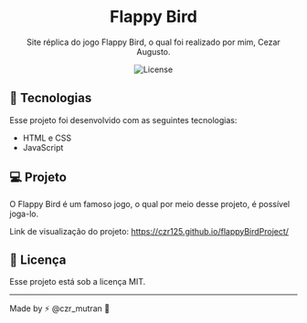 <h1 align="center"> Flappy Bird </h1>

<p align="center">
Site réplica do jogo Flappy Bird, o qual foi realizado por mim, Cezar Augusto.
</p>

<p align="center">
  <img alt="License" src="https://img.shields.io/static/v1?label=license&message=MIT&color=49AA26&labelColor=000000">
</p>

## 🚀 Tecnologias

Esse projeto foi desenvolvido com as seguintes tecnologias:

- HTML e CSS
- JavaScript

## 💻 Projeto

O Flappy Bird é um famoso jogo, o qual por meio desse projeto, é possível joga-lo.

Link de visualização do projeto: https://czr125.github.io/flappyBirdProject/

## :memo: Licença

Esse projeto está sob a licença MIT.

---

Made by ⚡ @czr_mutran :wave: 

